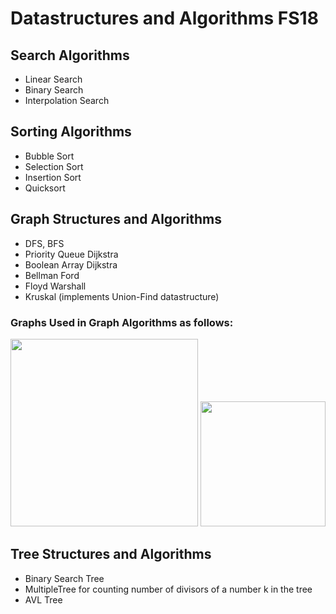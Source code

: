 # Datastructures and Algorithms FS18

## Search Algorithms

- Linear Search
- Binary Search
- Interpolation Search

## Sorting Algorithms
- Bubble Sort
- Selection Sort
- Insertion Sort
- Quicksort

## Graph Structures and Algorithms
- DFS, BFS
- Priority Queue Dijkstra
- Boolean Array Dijkstra
- Bellman Ford
- Floyd Warshall
- Kruskal (implements Union-Find datastructure)

### Graphs Used in Graph Algorithms as follows:
<img src="https://i.imgur.com/jeBRELm.png" width="300"> <img src="https://i.imgur.com/ojX1jYg.png" width="200">

## Tree Structures and Algorithms
- Binary Search Tree
- MultipleTree for counting number of divisors of a number k in the tree
- AVL Tree
